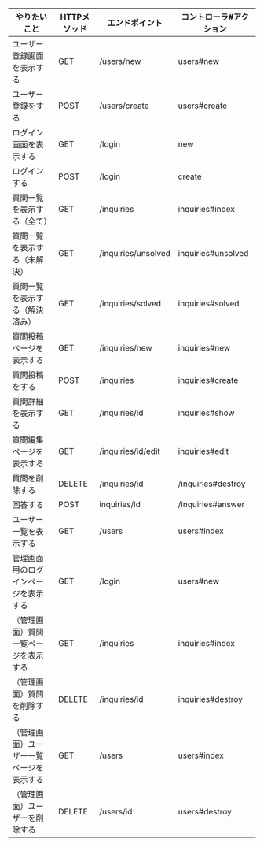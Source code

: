 |  やりたいこと  |  HTTPメソッド  |  エンドポイント  |  コントローラ#アクション  |
| ---- | ---- | ---- | ---- |
|  ユーザー登録画面を表示する  |  GET  |  /users/new  |  users#new  |
|  ユーザー登録をする  |  POST  |  /users/create  |  users#create  |
|  ログイン画面を表示する  |  GET  |  /login  |  new  |
|  ログインする  |   POST  |  /login  |  create  |
|  質問一覧を表示する（全て）  |  GET  |  /inquiries  |  inquiries#index  |
|  質問一覧を表示する（未解決）  |  GET  |  /inquiries/unsolved  |  inquiries#unsolved  |
|  質問一覧を表示する（解決済み）  |  GET  |  /inquiries/solved  |  inquiries#solved  |
|  質問投稿ページを表示する  |  GET  |  /inquiries/new  |  inquiries#new  |
|  質問投稿をする  |  POST  |  /inquiries  |  inquiries#create  |
|  質問詳細を表示する  |  GET  |  /inquiries/id  |  inquiries#show  |
|  質問編集ページを表示する  |  GET  |  /inquiries/id/edit  |  inquiries#edit  |
|  質問を削除する  |   DELETE  |  /inquiries/id  |  /inquiries#destroy  |
|  回答する  |  POST  |  inquiries/id  |  /inquiries#answer  |
|  ユーザー一覧を表示する  |  GET  |  /users  |  users#index  |
|  管理画面用のログインページを表示する  |  GET  |  /login  |  users#new  |
|  （管理画面）質問一覧ページを表示する  |  GET  |  /inquiries  |  inquiries#index  |
|  （管理画面）質問を削除する  |  DELETE  |  /inquiries/id  |  inquiries#destroy  |
|  （管理画面）ユーザー一覧ページを表示する  |  GET  |  /users  |  users#index  |
|  （管理画面）ユーザーを削除する  |  DELETE  |  /users/id  |  users#destroy  |
